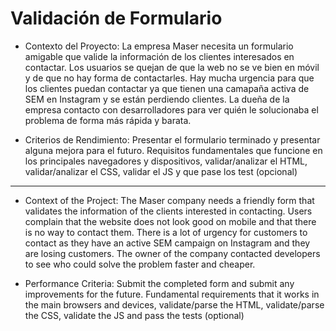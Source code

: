 # Validación de Formulario

- Contexto del Proyecto:
La empresa Maser necesita un formulario amigable que valide la información de los clientes interesados en contactar. Los usuarios se quejan de que la web no se ve bien en móvil y de que no hay forma de contactarles. Hay mucha urgencia para que los clientes puedan contactar ya que tienen una camapaña activa de SEM en Instagram y se están perdiendo clientes. La dueña de la empresa contacto con desarrolladores para ver quién le solucionaba el problema de forma más rápida y barata.

- Criterios de Rendimiento:
Presentar el formulario terminado y presentar alguna mejora para el futuro. Requisitos fundamentales que funcione en los principales navegadores y dispositivos, validar/analizar el HTML, validar/analizar el CSS, validar el JS y que pase los test (opcional)

--------------------------

- Context of the Project:
The Maser company needs a friendly form that validates the information of the clients interested in contacting. Users complain that the website does not look good on mobile and that there is no way to contact them. There is a lot of urgency for customers to contact as they have an active SEM campaign on Instagram and they are losing customers. The owner of the company contacted developers to see who could solve the problem faster and cheaper.

- Performance Criteria:
Submit the completed form and submit any improvements for the future. Fundamental requirements that it works in the main browsers and devices, validate/parse the HTML, validate/parse the CSS, validate the JS and pass the tests (optional)
